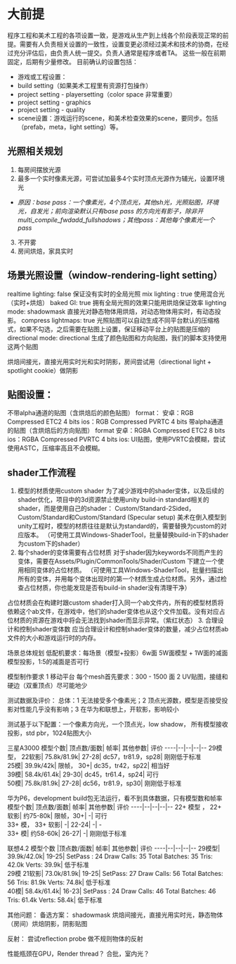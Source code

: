 # 大前提
程序工程和美术工程的各项设置一致，是游戏从生产到上线各个阶段表现正常的前提。需要有人负责相关设置的一致性，设置变更必须经过美术和技术的协商，在经过充分评估后，由负责人统一提交。负责人通常是程序或者TA。
这些一般在前期固定，后期有少量修改。
目前确认的设置包括：
- 游戏或工程设置：
 - build setting（如果美术工程里有资源打包操作）
 - project setting - playersetting（color space 非常重要）
 - project setting - graphics
 - project setting - quality
- scene设置：游戏运行的scene，和美术检查效果的scene，要同步。包括（prefab，meta，light setting）等。


## 光照相关规划
1. 每房间摆放光源
2. 最多一个实时像素光源，可尝试加最多4个实时顶点光源作为辅光，设置环境光
- *原因：base pass：一个像素光，4个顶点光，其他sh光，光照贴图，环境光，自发光；前向渲染默认只有base pass 的方向光有影子，除非开 multi_compile_fwdadd_fullshadows；其他pass：其他每个像素光一个pass*
3. 不开雾
4. 房间烘焙，家具实时

## 场景光照设置（window-rendering-light setting）
realtime lighting: false
     保证没有实时的全局光照
mix lighting : true
     使用混合光（实时+烘焙）
baked GI: true
     拥有全局光照的效果只能用烘焙保证效率
lighting mode: shadowmask
     直接光对静态物体用烘焙，对动态物体用实时，有动态投影。
compress lightmaps: true
     光照贴图可以自动生成不同平台默认的压缩格式，如果不勾选，之后需要在贴图上设置，保证移动平台上的贴图是压缩的
directional mode: directional
     生成了颜色贴图和方向贴图，我们的脚本支持使用这两个贴图

烘焙间接光，直接光用实时光和实时阴影，房间尝试用（directional light +  spotlight cookie）做阴影


## 贴图设置：
不带alpha通道的贴图（含烘焙后的颜色贴图）
format：
安卓：RGB Compressed ETC2 4 bits
ios：RGB Compressed PVRTC 4 bits
带alpha通道的贴图（含烘焙后的方向贴图）
format
安卓：RGBA Compressed ETC2 8 bits
ios：RGBA Compressed PVRTC 4 bits
ios: UI贴图，使用PVRTC会模糊，尝试使用ASTC，压缩率高且不会模糊。

## shader工作流程
1. 模型的材质使用custom shader
为了减少游戏中的shader变体，以及后续的shader优化，项目中的3d资源禁止使用unity build-in standard相关的shader，而是使用自己的shader：
Custom/Standard-2Sided， Custom/Standard和Custom/Standard (Specular setup)
美术在倒入模型到unity工程时，模型的材质往往是默认为standard的，需要替换为custom的对应版本。
（可使用工具Windows-ShaderTool，批量替换build-in下的shader为custom下的shader）
2. 每个shader的变体需要有占位材质
对于shader因为keywords不同而产生的变体，需要在Assets/Plugin/CommonTools/Shader/Custom 下建立一个使用相同变体的占位材质。
（可使用工具Windows-ShaderTool，批量扫描出所有的变体，并用每个变体出现时的第一个材质生成占位材质。另外，通过检查占位材质，你也能发现是否有build-in shader没有清理干净）

占位材质会在构建时跟custom shader打入同一个ab文件内，所有的模型材质将依赖这个ab文件，在游戏中，他们的shader变体也从这个文件加载。没有对应占位材质的资源在游戏中将会无法找到shader而显示异常。（紫红状态）
3. 合理设计和控制shader变体数
应当合理设计和控制shader变体的数量，减少占位材质ab文件的大小和游戏运行时的内存。



场景总体规划
低配机要求：每场景（模型+投影）6w面
5W面模型 + 1W面的减面模型投影，1:5的减面是否可行

模型制作要求
1 移动平台 每个mesh首先要求：300 - 1500 面
2 UV贴图，接缝和硬边（双重顶点）尽可能地少


测试数据及评价：
总体：1 无法接受多个像素光；2 顶点光源数，模型是否接受投影对性能几乎没有影响；3 在华为和联想上，开软影，影响较小

测试基于以下配置：一个像素方向光，一个顶点光，low shadow， 所有模型接收投影，std pbr，1024贴图大小

三星A3000
模型个数|	顶点数/面数|	帧率|	其他参数|	 评价
----|--|--|--|-- 
29模型， 22软影|	75.8k/81.9k|	27-28|	dc57，tr81.9，sp28|	 刚刚低于标准	 
25模|	39.9k/42k|	限帧， 30+|	dc35，tr42，sp22|	 相当好	 
39模|	58.4k/61.4k|	29-30|	dc45，tr61.4，sp24|	 可行	 
50模|	75.8k/81.9k|	27-28|	dc56，tr81.9，sp30|	 刚刚低于标准	 
 	 	 	 	 	 

华为P6，development build包无法运行，看不到具体数据，只有模型数和帧率
模型个数|	顶点数/面数|	帧率|	其他参数|	 评价	
----|--|--|--|--
22+ 模型 ， 22+ 软影|	 约75-80k|	限帧，30+|	 -|	 可行	 
33+ 模， 33+ 软影|	 -|	22-24|	 -|	 -	 
33+ 模|	 约58-60k|	26-27|	 -|	 刚刚低于标准	 
 	 	 	 	 	 
 	 

联想4.2
模型个数 |顶点数/面数|	帧率|	其他参数|	 评价	
----|--|--|--|-- 
29模型|	39.9k/42.0k|	19-25|	SetPass : 24    Draw Calls: 35 Total Batches: 35 Tris: 42.0k Verts: 39.9k|	 低于标准	 
29模  21软影|	73.0k/81.9k|	19-25|	SetPass: 27    Draw Calls: 56 Total Batches: 56 Tris: 81.9k Verts: 74.8k|	 低于标准	 
40模|	58.4k/61.4k|	16-23|	SetPass : 24    Draw Calls: 46 Total Batches: 46 Tris: 61.4k Verts: 58.4k|	 低于标准	 
 	 	 	 	 	 
 	 	

 

其他问题：
备选方案：
shadowmask
烘焙间接光，直接光用实时光，静态物体（房间）烘焙阴影，阴影贴图

反射：
尝试reflection probe 做不规则物体的反射

性能瓶颈在GPU，Render thread？
合批，室内光？



